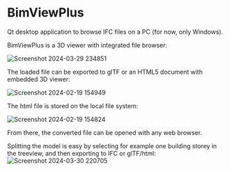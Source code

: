 # BimViewPlus

Qt desktop application to browse IFC files on a PC (for now, only Windows).

BimViewPlus is a 3D viewer with integrated file browser:

![Screenshot 2024-03-29 234851](https://github.com/BIMViewPlus/BIMViewPlus/assets/150842425/e7fc12bd-7859-429a-b62f-b7f6c78e70c2)

The loaded file can be exported to glTF or an HTML5 document with embedded 3D viewer:

![Screenshot 2024-02-19 154949](https://github.com/BIMViewPlus/BIMViewPlus/assets/150842425/70d50b33-c857-4e51-b71f-4bd81c1c513a)

The html file is stored on the local file system:

![Screenshot 2024-02-19 154824](https://github.com/BIMViewPlus/BIMViewPlus/assets/150842425/b508e3d5-59d2-41dc-8980-cf814799f3e6)

From there, the converted file can be opened with any web browser.

Splitting the model is easy by selecting for example one building storey in the treeview, and then exporting to IFC or glTF/html:
![Screenshot 2024-03-30 220705](https://github.com/BIMViewPlus/BIMViewPlus/assets/150842425/17173527-e564-472a-9249-8d873663c979)
